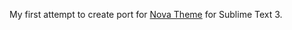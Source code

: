 My first attempt to create port for [Nova Theme](http://www.trevordmiller.com/nova/) for
Sublime Text 3.

